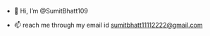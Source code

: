 - 👋 Hi, I’m @SumitBhatt109

- 📫 reach me through my email id sumitbhatt11112222@gmail.com 

<!---
SumitBhatt109/SumitBhatt109 is a ✨ special ✨ repository because its `README.md` (this file) appears on your GitHub profile.
You can click the Preview link to take a look at your changes.
--->
